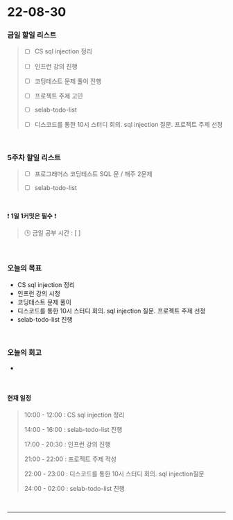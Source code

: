 # 22-08-30
 ### 금일 할일 리스트 
> - [ ]  CS sql injection 정리
>
> - [ ]  인프런 강의 진행
>
> - [ ]  코딩테스트 문제 풀이 진행
>
> - [ ]  프로젝트 주제 고민
>
> - [ ]  selab-todo-list
>
> - [ ]  디스코드를 통한 10시 스터디 회의. sql injection 질문. 프로젝트 주제 선정

<br/>

### 5주차 할일 리스트  

> - [ ]  프로그래머스 코딩테스트 SQL 문 / 매주 2문제  
>
> - [ ]  selab-todo-list

<br/>

❗ **1일 1커밋은 필수** ❗
> 🕒 금일 공부 시간 :  [  ]    
  
<br/>

### 오늘의 목표
- CS sql injection 정리
- 인프런 강의 시청
- 코딩테스트 문제 풀이
- 디스코드를 통한 10시 스터디 회의. sql injection 질문. 프로젝트 주제 선정
- selab-todo-list 진행

<br>

### 오늘의 회고
- 

<br>

#### 현재 일정  
> 10:00 - 12:00 : CS sql injection 정리
>
> 14:00 - 16:00 : selab-todo-list 진행
>
> 17:00 - 20:30 : 인프런 강의 진행
>
> 21:00 - 22:00 : 프로젝트 주제 작성
>
> 22:00 - 23:00 : 디스코드를 통한 10시 스터디 회의. sql injection질문
>
> 24:00 - 02:00 : selab-todo-list 진행

<br/>

------------  